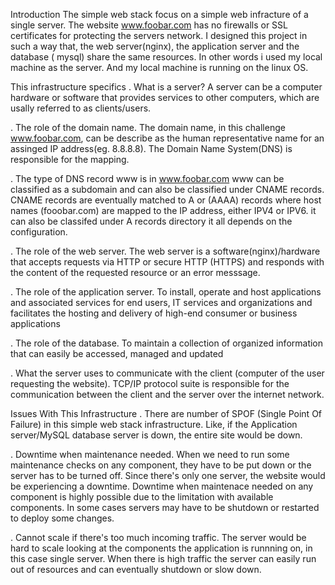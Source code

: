 Introduction
The simple web stack focus on a simple web infracture of a single server. The website www.foobar.com has no firewalls or SSL certificates for protecting the servers network. I designed this project in such a way that, the web server(nginx), the application server and the database ( mysql) share the same resources. In other words i used my local machine as the server. And my local machine is running on the linux OS.


This infrastructure specifics
. What is a server?
    A server can be a computer hardware or software that provides services to other computers, which are usally referred to as clients/users.

. The role of the domain name.
    The domain name, in this challenge www.foobar.com, can be describe as the human representative name for an assinged IP address(eg. 8.8.8.8). The Domain Name System(DNS) is responsible for the mapping.

. The type of DNS record www is in www.foobar.com
    www can be classified as a subdomain and can also be classified under CNAME records. CNAME records are eventually matched to A or (AAAA) records where host names (fooobar.com) are mapped to the IP address, either IPV4 or IPV6. it can also be classifed under A records directory it all depends on the configuration.

. The role of the web server.
    The web server is a software(nginx)/hardware that accepts requests via HTTP or secure HTTP (HTTPS) and responds with the content of the requested resource or an error messsage.

. The role of the application server.
    To install, operate and host applications and associated services for end users, IT services and organizations and facilitates the hosting and delivery of high-end consumer or business applications

. The role of the database.
    To maintain a collection of organized information that can easily be accessed, managed and updated

. What the server uses to communicate with the client (computer of the user requesting the website).
    TCP/IP protocol suite is responsible for the communication between the client and the server over the internet network.




Issues With This Infrastructure
. There are number of SPOF (Single Point Of Failure) in this simple web stack infrastructure.
Like, if the Application server/MySQL database server is down, the entire site would be down.

. Downtime when maintenance needed.
When we need to run some maintenance checks on any component, they have to be put down or the server has to be turned off. Since there's only one server, the website would be experiencing a downtime.
Downtime when maintenace needed on any component is highly possible due to the limitation with available components. In some cases servers may have to be shutdown or restarted to deploy some changes.

. Cannot scale if there's too much incoming traffic.
The server would be hard to scale looking at the components the application is runnning on, in this case single server. When there is high traffic the server can easily run out of resources and can eventually shutdown or slow down.

